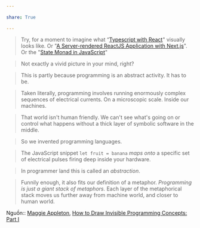 ---  
share: True  
---  
> Try, for a moment to imagine what “[Typescript with React](https://egghead.io/courses/use-typescript-to-develop-react-applications)" visually looks like. Or "[A Server-rendered ReactJS Application with Next.js](https://egghead.io/courses/build-a-server-rendered-reactjs-application-with-next-js)". Or the "[State Monad in JavaScript](https://egghead.io/courses/state-monad-in-javascript)"  
>   
> Not exactly a vivid picture in your mind, right?  
>   
> This is partly because programming is an abstract activity. It has to be.    
> Taken literally, programming involves running enormously complex sequences of electrical currents. On a microscopic scale. Inside our machines.    
> That world isn't human friendly. We can't see what's going on or control what happens without a thick layer of symbolic software in the middle.  
>   
> So we invented programming languages.    
> The JavaScript snippet `let fruit = banana` _maps onto_ a specific set of electrical pulses firing deep inside your hardware.  
>   
> In programmer land this is called an _abstraction_.  
>   
> Funnily enough, it also fits our definition of a metaphor. _Programming is just a giant stack of metaphors._ Each layer of the metaphorical stack moves us further away from machine world, and closer to human world.  
  
Nguồn:: [Maggie Appleton](../%CE%9E%20Ngu%E1%BB%93n/Maggie%20Appleton.md), [How to Draw Invisible Programming Concepts: Part I](https://maggieappleton.com/drawinginvisibles1)  
